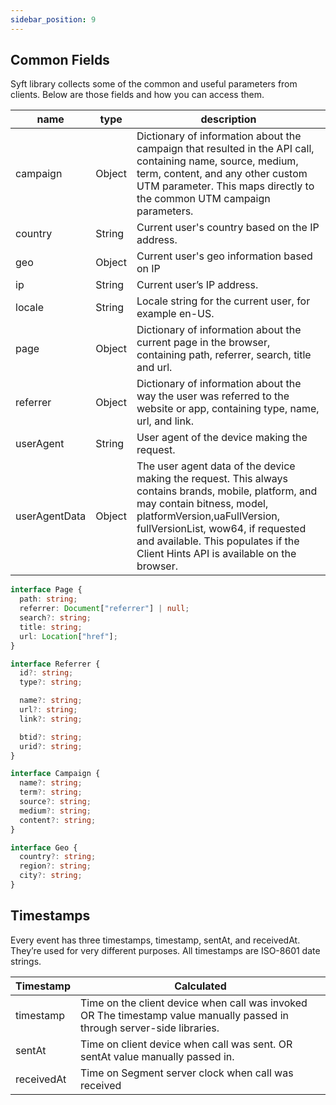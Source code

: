 ```yaml
---
sidebar_position: 9
---
```


## Common Fields

Syft library collects some of the common and useful parameters from clients. Below are those fields and how you can access them.

| name          | type   | description                                                                                                                                                                                                                                                                                 |
| ------------- | ------ | ------------------------------------------------------------------------------------------------------------------------------------------------------------------------------------------------------------------------------------------------------------------------------------------- |
| campaign      | Object | Dictionary of information about the campaign that resulted in the API call, containing name, source, medium, term, content, and any other custom UTM parameter. This maps directly to the common UTM campaign parameters.                                                                   |
| country       | String | Current user's country based on the IP address.                                                                                                                                                                                                                                             |
| geo           | Object | Current user's geo information based on IP                                                                                                                                                                                                                                                  |
| ip            | String | Current user’s IP address.                                                                                                                                                                                                                                                                  |
| locale        | String | Locale string for the current user, for example en-US.                                                                                                                                                                                                                                      |
| page          | Object | Dictionary of information about the current page in the browser, containing path, referrer, search, title and url.                                                                                                                                                                          |
| referrer      | Object | Dictionary of information about the way the user was referred to the website or app, containing type, name, url, and link.                                                                                                                                                                  |
| userAgent     | String | User agent of the device making the request.                                                                                                                                                                                                                                                |
| userAgentData | Object | The user agent data of the device making the request. This always contains brands, mobile, platform, and may contain bitness, model, platformVersion,uaFullVersion, fullVersionList, wow64, if requested and available. This populates if the Client Hints API is available on the browser. |

```ts title="Common Field Types"
interface Page {
  path: string;
  referrer: Document["referrer"] | null;
  search?: string;
  title: string;
  url: Location["href"];
}

interface Referrer {
  id?: string;
  type?: string;

  name?: string;
  url?: string;
  link?: string;

  btid?: string;
  urid?: string;
}

interface Campaign {
  name?: string;
  term?: string;
  source?: string;
  medium?: string;
  content?: string;
}

interface Geo {
  country?: string;
  region?: string;
  city?: string;
}
```

## Timestamps

Every event has three timestamps, timestamp, sentAt, and receivedAt. They’re used for very different purposes. All timestamps are ISO-8601 date strings.

| Timestamp  | Calculated                                                                                                               |
| ---------- | ------------------------------------------------------------------------------------------------------------------------ |
| timestamp  | Time on the client device when call was invoked OR The timestamp value manually passed in through server-side libraries. |
| sentAt     | Time on client device when call was sent. OR sentAt value manually passed in.                                            |
| receivedAt | Time on Segment server clock when call was received                                                                      |
